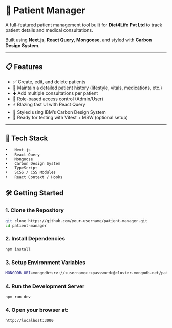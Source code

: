 # 🏥 Patient Manager

A full-featured patient management tool built for **Diet4Life Pvt Ltd** to track patient details and medical consultations.

Built using **Next.js**, **React Query**, **Mongoose**, and styled with **Carbon Design System**.

---

## 📋 Features

- ✅ Create, edit, and delete patients
- 📖 Maintain a detailed patient history (lifestyle, vitals, medications, etc.)
- ➕ Add multiple consultations per patient
- 🔐 Role-based access control (Admin/User)
- ⚡ Blazing fast UI with React Query
- 🎨 Styled using IBM’s Carbon Design System
- 🧪 Ready for testing with Vitest + MSW (optional setup)

---

## 🚀 Tech Stack

	•	Next.js
	•	React Query
	•	Mongoose
	•	Carbon Design System
	•	TypeScript
	•	SCSS / CSS Modules
	•	React Context / Hooks

## 🛠️ Getting Started

### 1. Clone the Repository

```bash
git clone https://github.com/your-username/patient-manager.git
cd patient-manager
```

### 2. Install Dependencies

```bash
npm install
```

### 3. Setup Environment Variables

```bash
MONGODB_URI=mongodb+srv://<username>:<password>@cluster.mongodb.net/patient-db
```

### 4. Run the Development Server

```bash
npm run dev
```

### 4. Open your browser at:

```bash
http://localhost:3000
```
